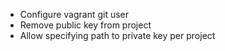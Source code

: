 - Configure vagrant git user
- Remove public key from project
- Allow specifying path to private key per project
